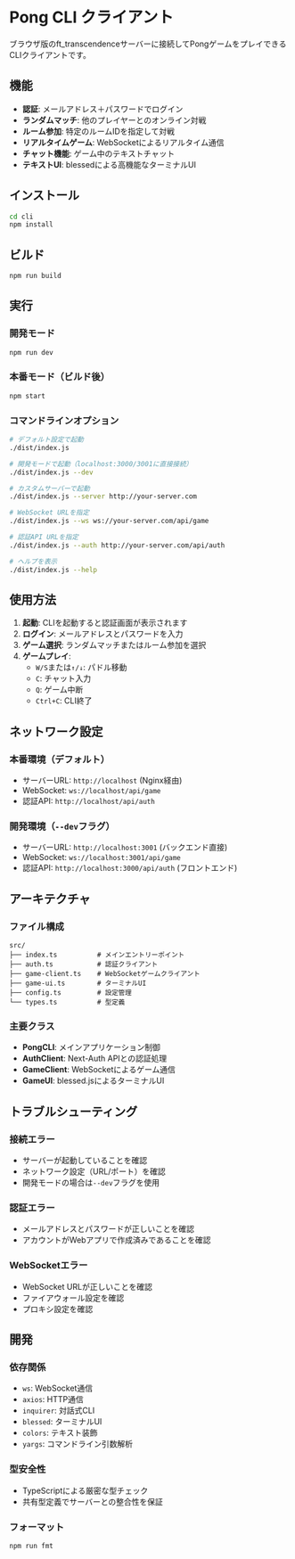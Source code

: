 # Pong CLI クライアント

ブラウザ版のft_transcendenceサーバーに接続してPongゲームをプレイできるCLIクライアントです。

## 機能

- **認証**: メールアドレス＋パスワードでログイン
- **ランダムマッチ**: 他のプレイヤーとのオンライン対戦
- **ルーム参加**: 特定のルームIDを指定して対戦
- **リアルタイムゲーム**: WebSocketによるリアルタイム通信
- **チャット機能**: ゲーム中のテキストチャット
- **テキストUI**: blessedによる高機能なターミナルUI

## インストール

```bash
cd cli
npm install
```

## ビルド

```bash
npm run build
```

## 実行

### 開発モード
```bash
npm run dev
```

### 本番モード（ビルド後）
```bash
npm start
```

### コマンドラインオプション

```bash
# デフォルト設定で起動
./dist/index.js

# 開発モードで起動（localhost:3000/3001に直接接続）
./dist/index.js --dev

# カスタムサーバーで起動
./dist/index.js --server http://your-server.com

# WebSocket URLを指定
./dist/index.js --ws ws://your-server.com/api/game

# 認証API URLを指定
./dist/index.js --auth http://your-server.com/api/auth

# ヘルプを表示
./dist/index.js --help
```

## 使用方法

1. **起動**: CLIを起動すると認証画面が表示されます
2. **ログイン**: メールアドレスとパスワードを入力
3. **ゲーム選択**: ランダムマッチまたはルーム参加を選択
4. **ゲームプレイ**: 
   - `W/S`または`↑/↓`: パドル移動
   - `C`: チャット入力
   - `Q`: ゲーム中断
   - `Ctrl+C`: CLI終了

## ネットワーク設定

### 本番環境（デフォルト）
- サーバーURL: `http://localhost` (Nginx経由)
- WebSocket: `ws://localhost/api/game`
- 認証API: `http://localhost/api/auth`

### 開発環境（`--dev`フラグ）
- サーバーURL: `http://localhost:3001` (バックエンド直接)
- WebSocket: `ws://localhost:3001/api/game`
- 認証API: `http://localhost:3000/api/auth` (フロントエンド)

## アーキテクチャ

### ファイル構成
```
src/
├── index.ts          # メインエントリーポイント
├── auth.ts           # 認証クライアント
├── game-client.ts    # WebSocketゲームクライアント
├── game-ui.ts        # ターミナルUI
├── config.ts         # 設定管理
└── types.ts          # 型定義
```

### 主要クラス

- **PongCLI**: メインアプリケーション制御
- **AuthClient**: Next-Auth APIとの認証処理
- **GameClient**: WebSocketによるゲーム通信
- **GameUI**: blessed.jsによるターミナルUI

## トラブルシューティング

### 接続エラー
- サーバーが起動していることを確認
- ネットワーク設定（URL/ポート）を確認
- 開発モードの場合は`--dev`フラグを使用

### 認証エラー
- メールアドレスとパスワードが正しいことを確認
- アカウントがWebアプリで作成済みであることを確認

### WebSocketエラー
- WebSocket URLが正しいことを確認
- ファイアウォール設定を確認
- プロキシ設定を確認

## 開発

### 依存関係
- `ws`: WebSocket通信
- `axios`: HTTP通信
- `inquirer`: 対話式CLI
- `blessed`: ターミナルUI
- `colors`: テキスト装飾
- `yargs`: コマンドライン引数解析

### 型安全性
- TypeScriptによる厳密な型チェック
- 共有型定義でサーバーとの整合性を保証

### フォーマット
```bash
npm run fmt
```